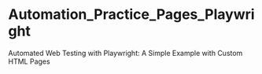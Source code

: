 # Automation_Practice_Pages_Playwright
Automated Web Testing with Playwright: A Simple Example with Custom HTML Pages
